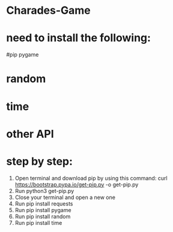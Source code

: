 # Charades-Game

# need to install the following:
#pip pygame
# random
# time 
# other API

# step by step:
1. Open terminal and download pip by using this command:
    curl https://bootstrap.pypa.io/get-pip.py -o get-pip.py
2. Run python3 get-pip.py
3. Close your terminal and open a new one
4. Run pip install requests
5. Run pip install pygame
6. Run pip install random
7. Run pip install time
